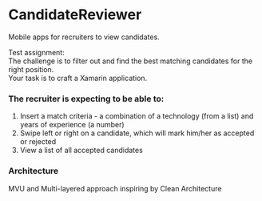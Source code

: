# CandidateReviewer
Mobile apps for recruiters to view candidates.

Test assignment:  
The challenge is to filter out and find the best matching candidates for the right position.  
Your task is to craft a Xamarin application.

### The recruiter is expecting to be able to:
1. Insert a match criteria - a combination of a technology (from a list) and years of experience (a number)
2. Swipe left or right on a candidate, which will mark him/her as accepted or rejected
3. View a list of all accepted candidates


### Architecture
MVU and Multi-layered approach inspiring by Clean Architecture
